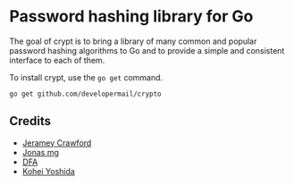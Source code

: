 Password hashing library for Go
===============================

The goal of crypt is to bring a library of many common and popular password
hashing algorithms to Go and to provide a simple and consistent interface to
each of them.

To install crypt, use the `go get` command.

    go get github.com/developermail/crypto

## Credits

 * [Jeramey Crawford](https://github.com/jeramey)
 * [Jonas mg](https://github.com/kless)
 * [DFA](https://github.com/dfa)
 * [Kohei Yoshida](https://github.com/yosida95)
